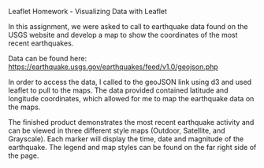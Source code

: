 Leaflet Homework - Visualizing Data with Leaflet

In this assignment, we were asked to call to earthquake data found on the USGS website and develop a map to show the coordinates of the most recent earthquakes. 

Data can be found here: https://earthquake.usgs.gov/earthquakes/feed/v1.0/geojson.php

In order to access the data, I called to the geoJSON link using d3 and used leaflet to pull to the maps. The data provided contained latitude and longitude coordinates, which allowed for me to map the earthquake data on the maps. 

The finished product demonstrates the most recent earthquake activity and can be viewed in three different style maps (Outdoor, Satellite, and Grayscale). Each marker will display the time, date and magnitude of the earthquake. The legend and map styles can be found on the far right side of the page. 
 
